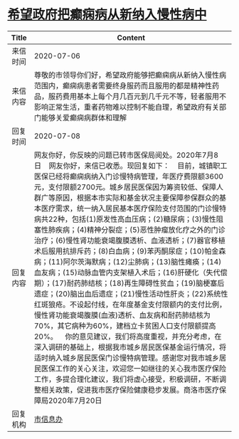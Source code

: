 # <a href="http://www.shangluo.gov.cn/zmhd/ldxxxx.jsp?urltype=leadermail.LeaderMailContentUrl&wbtreeid=1112&leadermailid=6138">希望政府把癫痫病从新纳入慢性病中</a>
| Title |                                                                                                                                                                                                                                                                                                                                                   Content                                                                                                                                                                                                                                                                                                                                                   |
|:-----:|-------------------------------------------------------------------------------------------------------------------------------------------------------------------------------------------------------------------------------------------------------------------------------------------------------------------------------------------------------------------------------------------------------------------------------------------------------------------------------------------------------------------------------------------------------------------------------------------------------------------------------------------------------------------------------------------------------------|
| 来信时间  | 2020-07-06                                                                                                                                                                                                                                                                                                                                                                                                                                                                                                                                                                                                                                                                                                  |
| 来信内容  | 尊敬的市领导你们好，希望政府能够把癫痫病从新纳入慢性病范围内，癫痫病患者需要终身服药而且服用的都是精神性药品，服药费用基本上每个月几百元到几千元不等，轻者服用不影响正常生活，重者药物难以控制不能自理，希望政府有关部门能够关爱癫痫病群体和理解                                                                                                                                                                                                                                                                                                                                                                                                                                                                                                                                                                                    |
| 回复时间  | 2020-07-08                                                                                                                                                                                                                                                                                                                                                                                                                                                                                                                                                                                                                                                                                                  |
| 回复内容  | 网友你好，你反映的问题已转市医保局阅处。2020年7月8日    网友你好，来信已收悉。现回复如下：    目前，城镇职工医保已经将癫痫病纳入门诊慢特病管理，年医疗费限额3600元，支付限额2700元。城乡居民医保因为筹资较低、保障人群广等原因，根据本市实际和基金状况主要保障参保群众的基本医疗需求，统一纳入居民基本医疗保险支付范围的门诊慢特病共22种，包括(1)原发性高血压病；(2)糖尿病；(3)慢性阻塞性肺疾病；(4)精神分裂症；(5)恶性肿瘤放化疗之外的门诊治疗；(6)慢性肾功能衰竭腹膜透析、血液透析；(7)器官移植术后服用抗排斥药；(8)白血病；(9)苯丙酮尿症；(10)帕金森病；(11)阿尔茨海默病；(12)尘肺病；(13)脑性瘫痪；(14)血友病；(15)动脉血管内支架植入术后；(16)肝硬化（失代偿期）；(17)耐药肺结核；(18)再生障碍性贫血；(19)脑梗塞后遗症；(20)脑出血后遗症；(21)慢性活动性肝炎；(22)系统性红斑狼疮。不设起付线，在年度基金支付限额内的支付比例，慢性肾功能衰竭腹膜(血液)透析、血友病和耐药肺结核为70%，其它病种为60%，建档立卡贫困人口支付限额提高20%。    你的意见建议，我们将高度重视，并充分考虑，在深入调研的基础上，根据我市城乡居民医保基金运行情况，将适时纳入城乡居民医保门诊慢特病管理。感谢您对我市城乡居民医保工作的关心关注，欢迎您一如继往的关心我市医疗保险工作，多提合理化建议，我们将虚心接受，积极调研，不断调整相关政策，促进我市医疗保险健康稳步发展。商洛市医疗保障局2020年7月20日 |
| 回复机构  | <a href="../../categories/agencies/市信息办.md">市信息办</a>                                                                                                                                                                                                                                                                                                                                                                                                                                                                                                                                                                                                                                                          |